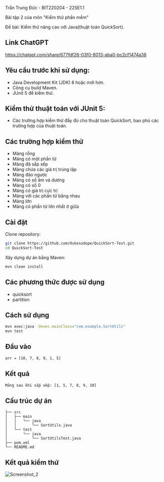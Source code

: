 Trần Trung Đức - BIT220204 - 22SE1.1

Bài tập 2 của môn "Kiểm thử phần mềm"

Đề bài: Kiểm thử nâng cao với Java(thuật toán QuickSort).
## Link ChatGPT
https://chatgpt.com/share/677fdf26-03f0-8013-aba0-bc2cf1474a38
## Yêu cầu trước khi sử dụng:
- Java Development Kit (JDK) 8 hoặc mới hơn.
- Công cụ build Maven.
- JUnit 5 để kiểm thử.
## Kiểm thử thuật toán với JUnit 5:
- Các trường hợp kiểm thử đầy đủ cho thuật toán QuickSort, bao phủ các trường hợp của thuật toán.
## Các trường hợp kiểm thử
- Mảng rỗng
- Mảng có một phần tử
- Mảng đã sắp xếp
- Mảng chứa các giá trị trùng lặp
- Mảng đảo ngược
- Mảng có số âm và dương
- Mảng có số 0
- Mảng có giá trị cực trị
- Mảng với các phần tử bằng nhau
- Mảng lớn
- Mảng có phần tử lớn nhất ở giữa
## Cài đặt 
Clone repository:
```bash
git clone https://github.com/dukesodope/QuickSort-Test.git
cd QuickSort-Test
```
Xây dựng dự án bằng Maven:
```bash
mvn clean install
```
## Các phương thức được sử dụng
- quicksort
- partition
    
## Cách sử dụng
```bash
mvn exec:java -Dexec.mainClass="com.example.SortUtils"
mvn test
```
## Đầu vào
```bash
arr = [10, 7, 8, 9, 1, 5]
```
## Kết quả
```bash
Mảng sau khi sắp xếp: [1, 5, 7, 8, 9, 10]
```
## Cấu trúc dự án
    ├── src
    │   ├── main
    │   │   └── java
    │   │       └── SortUtils.java
    │   └── test
    │       └── java
    │           └── SortUtilsTest.java
    ├── pom.xml
    └── README.md
## Kết quả kiểm thử
![Screenshot_2](https://github.com/user-attachments/assets/9b998433-c894-4283-b7fb-df080734d3eb)

